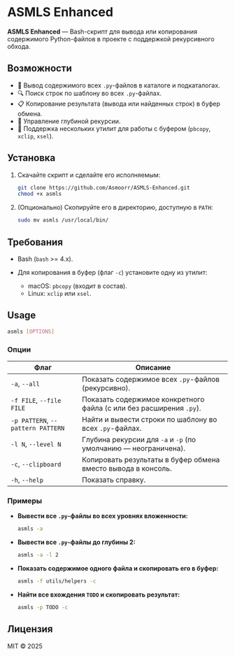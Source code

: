 # ASMLS Enhanced

**ASMLS Enhanced** — Bash-скрипт для вывода или копирования содержимого Python-файлов в проекте с поддержкой рекурсивного обхода.

## Возможности

* 📂 Вывод содержимого всех `.py`-файлов в каталоге и подкаталогах.
* 🔍 Поиск строк по шаблону во всех `.py`-файлах.
* 📋 Копирование результата (вывода или найденных строк) в буфер обмена.
* 🔢 Управление глубиной рекурсии.
* 🔧 Поддержка нескольких утилит для работы с буфером (`pbcopy`, `xclip`, `xsel`).

## Установка

1. Скачайте скрипт и сделайте его исполняемым:

   ```bash
   git clone https://github.com/Asmoorr/ASMLS-Enhanced.git
   chmod +x asmls
   ```
2. (Опционально) Скопируйте его в директорию, доступную в `PATH`:

   ```bash
   sudo mv asmls /usr/local/bin/
   ```

## Требования

* Bash (`bash` >= 4.x).
* Для копирования в буфер (флаг `-c`) установите одну из утилит:

  * macOS: `pbcopy` (входит в состав).
  * Linux: `xclip` или `xsel`.

## Usage

```bash
asmls [OPTIONS]
```

### Опции

| Флаг                              | Описание                                                            |
| --------------------------------- | ------------------------------------------------------------------- |
| `-a`, `--all`                     | Показать содержимое всех `.py`-файлов (рекурсивно).                 |
| `-f FILE`, `--file FILE`          | Показать содержимое конкретного файла (с или без расширения `.py`). |
| `-p PATTERN`, `--pattern PATTERN` | Найти и вывести строки по шаблону во всех `.py`-файлах.             |
| `-l N`, `--level N`               | Глубина рекурсии для `-a` и `-p` (по умолчанию — неограничена).     |
| `-c`, `--clipboard`               | Копировать результаты в буфер обмена вместо вывода в консоль.       |
| `-h`, `--help`                    | Показать справку.                                                   |

### Примеры

* **Вывести все `.py`-файлы во всех уровнях вложенности:**

  ```bash
  asmls -a
  ```

* **Вывести все `.py`-файлы до глубины 2:**

  ```bash
  asmls -a -l 2
  ```

* **Показать содержимое одного файла и скопировать его в буфер:**

  ```bash
  asmls -f utils/helpers -c
  ```

* **Найти все вхождения `TODO` и скопировать результат:**

  ```bash
  asmls -p TODO -c
  ```

## Лицензия

MIT © 2025
